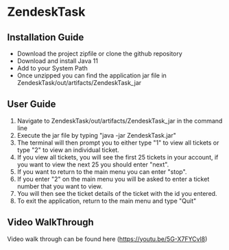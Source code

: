 # ZendeskTask
 
 ## Installation Guide
 * Download the project zipfile or clone the github repository
 * Download and install Java 11
 * Add to your System Path
 * Once unzipped you can find the application jar file
 in ZendeskTask/out/artifacts/ZendeskTask_jar
 
 
 
 ## User Guide
 1. Navigate to ZendeskTask/out/artifacts/ZendeskTask_jar in the command line
 2. Execute the jar file by typing "java -jar ZendeskTask.jar"
 3. The terminal will then prompt you to either type "1" to view all tickets 
 or type "2" to view an individual ticket.
 4. If you view all tickets, you will see the first 25 tickets in your account,
 if you want to view the next 25 you should enter "next".
 5. If you want to return to the main menu you can enter "stop".
 6. If you enter "2" on the main menu you will be asked to enter a ticket number
 that you want to view.
 7. You will then see the ticket details of the ticket with the id
 you entered.
 8. To exit the application, return to the main menu and type "Quit"
 
 ## Video WalkThrough
 Video walk through can be found here (https://youtu.be/5G-X7FYCvl8)